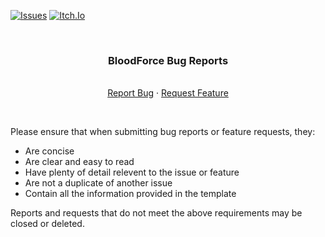 <div id="top"></div>
<!--
*** Thanks for checking out the Best-README-Template. If you have a suggestion
*** that would make this better, please fork the repo and create a pull request
*** or simply open an issue with the tag "enhancement".
*** Don't forget to give the project a star!
*** Thanks again! Now go create something AMAZING! :D
-->



<!-- PROJECT SHIELDS -->
<!--
*** I'm using markdown "reference style" links for readability.
*** Reference links are enclosed in brackets [ ] instead of parentheses ( ).
*** See the bottom of this document for the declaration of the reference variables
*** for contributors-url, forks-url, etc. This is an optional, concise syntax you may use.
*** https://www.markdownguide.org/basic-syntax/#reference-style-links
-->
[![Issues][issues-shield]][issues-url]
[![Itch.Io][Link-shield]][Link-url]

<!-- PROJECT LOGO -->
<br />
<div align="center">

  <h3 align="center">BloodForce Bug Reports</h3>

  <p align="center">
    <br />
    <a href="https://github.com/AMDinside1/BloodForce-Bug-Reports/issues">Report Bug</a>
    ·
    <a href="https://github.com/AMDinside1/BloodForce-Bug-Reports/issues">Request Feature</a>
  </p>
</div>

<br />

Please ensure that when submitting bug reports or feature requests, they:
* Are concise
* Are clear and easy to read
* Have plenty of detail relevent to the issue or feature
* Are not a duplicate of another issue
* Contain all the information provided in the template

Reports and requests that do not meet the above requirements may be closed or deleted.




<br />

<!-- MARKDOWN LINKS & IMAGES -->
<!-- https://www.markdownguide.org/basic-syntax/#reference-style-links -->
[contributors-shield]: https://img.shields.io/github/contributors/AMDinside1/BloodForce-Bug-Reports.svg?style=for-the-badge
[contributors-url]: https://github.com/AMDinside1/BloodForce-Bug-Reports/graphs/contributors
[forks-shield]: https://img.shields.io/github/forks/AMDinside1/BloodForce-Bug-Reports.svg?style=for-the-badge
[forks-url]: https://github.com/AMDinside1/BloodForce-Bug-Reports/network/members
[stars-shield]: https://img.shields.io/github/stars/AMDinside1/BloodForce-Bug-Reports.svg?style=for-the-badge
[stars-url]: https://github.com/AMDinside1/BloodForce-Bug-Reports/stargazers
[issues-shield]: https://img.shields.io/github/issues/AMDinside1/BloodForce-Bug-Reports.svg?style=for-the-badge
[issues-url]: https://github.com/AMDinside1/BloodForce-Bug-Reports/issues
[license-shield]: https://img.shields.io/github/license/AMDinside1/BloodForce-Bug-Reports.svg?style=for-the-badge
[license-url]: https://github.com/AMDinside1/BloodForce-Bug-Reports/blob/master/LICENSE.txt
[linkedin-shield]: https://img.shields.io/badge/-LinkedIn-black.svg?style=for-the-badge&logo=linkedin&colorB=555
[linkedin-url]: https://linkedin.com/in/othneildrew
[product-screenshot]: images/screenshot.png
[Link-shield]: https://img.shields.io/badge/Itch.io?style=plastic&logoColor=%23123456
[Link-url]: https://interline-games.itch.io/bloodforce
